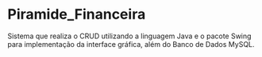 # Piramide_Financeira
 Sistema que realiza o CRUD utilizando a linguagem Java e o pacote Swing para implementação da interface gráfica, além do Banco de Dados MySQL.
